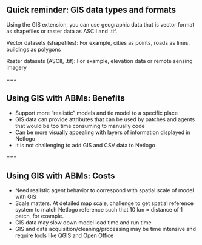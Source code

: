 ---
---

## Quick reminder: GIS data types and formats

Using the GIS extension, you can use geographic data that is vector format as shapefiles or raster data as ASCII and .tif.

Vector datasets (shapefiles): For example, cities as points, roads as lines, buildings as polygons

Raster datasets (ASCII, .tif): For example, elevation data or remote sensing imagery

===

## Using GIS with ABMs: Benefits

- Support more “realistic” models and tie model to a specific place
- GIS data can provide attributes that can be used by patches and agents that would be too time consuming to manually code
- Can be more visually appealing with layers of information displayed in Netlogo
- It is not challenging to add GIS and CSV data to Netlogo

===

## Using GIS with ABMs: Costs

- Need realistic agent behavior to correspond with spatial scale of model with GIS
- Scale matters. At detailed map scale, challenge to get spatial reference system to match Netlogo reference such that 10 km = distance of 1 patch, for example.
- GIS data may slow down model load time and run time
- GIS and data acquisition/cleaning/processing may be time intensive and require tools like QGIS and Open Office
